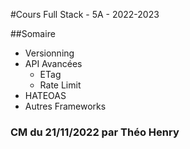 #Cours Full Stack - 5A - 2022-2023


##Somaire

- Versionning
- API Avancées
  - ETag
  - Rate Limit
- HATEOAS
- Autres Frameworks

### CM du 21/11/2022 par Théo Henry